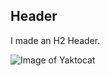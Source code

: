 ## Header

I made an H2 Header.

![Image of Yaktocat](https://octodex.github.com/images/yaktocat.png)
